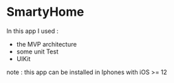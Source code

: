 # SmartyHome
In this app I used :
  * the MVP architecture 
  * some unit Test 
  * UIKit 

note : this app can be installed in Iphones with iOS >= 12 

